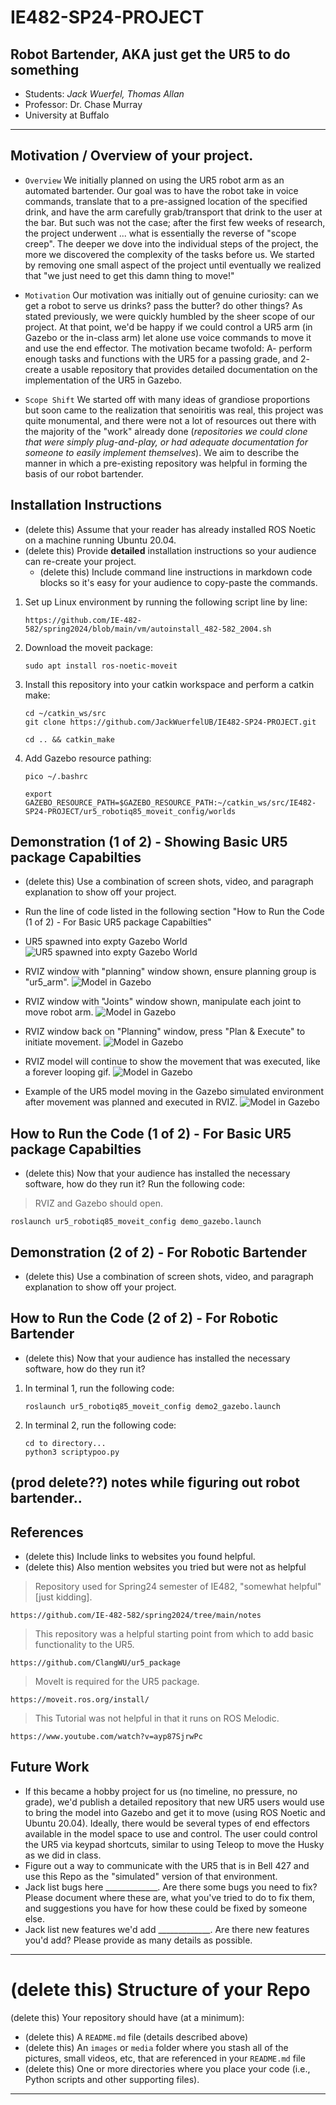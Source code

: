 # IE482-SP24-PROJECT
## Robot Bartender, AKA just get the UR5 to do something
- Students: *Jack Wuerfel, Thomas Allan*
- Professor: Dr. Chase Murray
- University at Buffalo

---

## Motivation / Overview of your project.
  
- `Overview`  We initially planned on using the UR5 robot arm as an automated bartender. Our goal was to have the robot take in voice commands, translate that to a pre-assigned location of the specified drink, and have the arm carefully grab/transport that drink to the user at the bar.  But such was not the case; after the first few weeks of research, the project underwent ... what is essentially the reverse of "scope creep".  The deeper we dove into the individual steps of the project, the more we discovered the complexity of the tasks before us.  We started by removing one small aspect of the project until eventually we realized that "we just need to get this damn thing to move!"

- `Motivation` Our motivation was initially out of genuine curiosity: can we get a robot to serve us drinks? pass the butter? do other things?  As stated previously, we were quickly humbled by the sheer scope of our project.  At that point, we'd be happy if we could control a UR5 arm (in Gazebo or the in-class arm) let alone use voice commands to move it and use the end effector.  The motivation became twofold: A- perform enough tasks and functions with the UR5 for a passing grade, and 2- create a usable repository that provides detailed documentation on the implementation of the UR5 in Gazebo.

- `Scope Shift` We started off with many ideas of grandiose proportions but soon came to the realization that senoiritis was real, this project was quite monumental, and there were not a lot of resources out there with the majority of the "work" already done (*repositories we could clone that were simply plug-and-play, or had adequate documentation for someone to easily implement themselves*). We aim to describe the manner in which a pre-existing repository was helpful in forming the basis of our robot bartender.
  
## Installation Instructions
- (delete this) Assume that your reader has already installed ROS Noetic on a machine running Ubuntu 20.04.
- (delete this) Provide **detailed** installation instructions so your audience can re-create your project.
    - (delete this) Include command line instructions in markdown code blocks so it's easy for your audience to copy-paste the commands.
 
1. Set up Linux environment by running the following script line by line:
   ```
   https://github.com/IE-482-582/spring2024/blob/main/vm/autoinstall_482-582_2004.sh
   ```
2. Download the moveit package:
   ```
   sudo apt install ros-noetic-moveit
   ```
3. Install this repository into your catkin workspace and perform a catkin make:
   ```
   cd ~/catkin_ws/src
   git clone https://github.com/JackWuerfelUB/IE482-SP24-PROJECT.git
   ```
   ```
   cd .. && catkin_make
   ```
4. Add Gazebo resource pathing:
   ```
   pico ~/.bashrc
   ```
   ```
   export GAZEBO_RESOURCE_PATH=$GAZEBO_RESOURCE_PATH:~/catkin_ws/src/IE482-SP24-PROJECT/ur5_robotiq85_moveit_config/worlds
   ```  

## Demonstration (1 of 2) - Showing Basic UR5 package Capabilties
- (delete this) Use a combination of screen shots, video, and paragraph explanation to show off your project.
- Run the line of code listed in the following section "How to Run the Code (1 of 2) - For Basic UR5 package Capabilties"

- UR5 spawned into expty Gazebo World
![UR5 spawned into expty Gazebo World](https://github.com/JackWuerfelUB/IE482-SP24-PROJECT/blob/main/Media/DEMO1%20-%20base%20UR5%20Package%20stuff/1-Demo1%20(arm%20in%20empty%20world).png)

- RVIZ window with "planning" window shown, ensure planning group is "ur5_arm".
![Model in Gazebo](https://github.com/JackWuerfelUB/IE482-SP24-PROJECT/blob/main/Media/DEMO1%20-%20base%20UR5%20Package%20stuff/2-RVIZ%20Demo%20planning%20UR5%20Arm.png)

- RVIZ window with "Joints" window shown, manipulate each joint to move robot arm.
![Model in Gazebo](https://github.com/JackWuerfelUB/IE482-SP24-PROJECT/blob/main/Media/DEMO1%20-%20base%20UR5%20Package%20stuff/3-RVIZ%20Motion%20Planning%20Joints.png)

- RVIZ window back on "Planning" window, press "Plan & Execute" to initiate movement.
![Model in Gazebo](https://github.com/JackWuerfelUB/IE482-SP24-PROJECT/blob/main/Media/DEMO1%20-%20base%20UR5%20Package%20stuff/4-Motion%20Planning%20Close%20Up.png)

- RVIZ model will continue to show the movement that was executed, like a forever looping gif.
![Model in Gazebo](https://github.com/JackWuerfelUB/IE482-SP24-PROJECT/blob/main/Media/DEMO1%20-%20base%20UR5%20Package%20stuff/5-RVIZ%20ARM%20movement.png)

- Example of the UR5 model moving in the Gazebo simulated environment after movement was planned and executed in RVIZ.
![Model in Gazebo](https://github.com/JackWuerfelUB/IE482-SP24-PROJECT/blob/main/Media/DEMO1%20-%20base%20UR5%20Package%20stuff/6-UR5%20arm%20after%20movement.png)


## How to Run the Code (1 of 2) - For Basic UR5 package Capabilties
- (delete this) Now that your audience has installed the necessary software, how do they run it?
Run the following code:
>RVIZ and Gazebo should open.
   ```
   roslaunch ur5_robotiq85_moveit_config demo_gazebo.launch
   ```


## Demonstration (2 of 2) - For Robotic Bartender
- (delete this) Use a combination of screen shots, video, and paragraph explanation to show off your project.


## How to Run the Code (2 of 2) - For Robotic Bartender
- (delete this) Now that your audience has installed the necessary software, how do they run it?
1. In terminal 1, run the following code:
   ```
   roslaunch ur5_robotiq85_moveit_config demo2_gazebo.launch
   ```

2. In terminal 2, run the following code:
   ```
   cd to directory...
   python3 scriptypoo.py
   ```   

## (prod delete??) notes while figuring out robot bartender..



## References
- (delete this) Include links to websites you found helpful.
- (delete this) Also mention websites you tried but were not as helpful
> Repository used for Spring24 semester of IE482, "somewhat helpful" [just kidding].
```
https://github.com/IE-482-582/spring2024/tree/main/notes
```
> This repository was a helpful starting point from which to add basic functionality to the UR5.
```
https://github.com/ClangWU/ur5_package
```
> MoveIt is required for the UR5 package.
```
https://moveit.ros.org/install/
```
> This Tutorial was not helpful in that it runs on ROS Melodic.
```
https://www.youtube.com/watch?v=ayp87SjrwPc
```
## Future Work
- If this became a hobby project for us (no timeline, no pressure, no grade), we'd publish a detailed repository that new UR5 users would use to bring the model into Gazebo and get it to move (using ROS Noetic and Ubuntu 20.04).  Ideally, there would be several types of end effectors available in the model space to use and control.  The user could control the UR5 via keypad shortcuts, similar to using Teleop to move the Husky as we did in class.
- Figure out a way to communicate with the UR5 that is in Bell 427 and use this Repo as the "simulated" version of that environment.
- Jack list bugs here _____________.  Are there some bugs you need to fix?  Please document where these are, what you've tried to do to fix them, and suggestions you have for how these could be fixed by someone else.
- Jack list new features we'd add _____________. Are there new features you'd add?  Please provide as many details as possible.

---
# (delete this) Structure of your Repo
(delete this) Your repository should have (at a minimum):
- (delete this) A `README.md` file (details described above)
- (delete this) An `images` or `media` folder where you stash all of the pictures, small videos, etc, that are referenced in your `README.md` file
- (delete this) One or more directories where you place your code (i.e., Python scripts and other supporting files).

--- 



